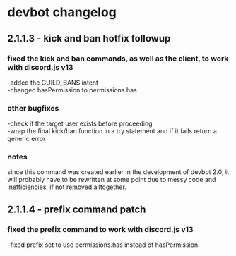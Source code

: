 # devbot changelog
## 2.1.1.3 - kick and ban hotfix followup
### fixed the kick and ban commands, as well as the client, to work with discord.js v13
-added the GUILD_BANS intent\
-changed hasPermission to permissions.has
### other bugfixes
-check if the target user exists before proceeding\
-wrap the final kick/ban function in a try statement and if it fails return a generic error
### notes
since this command was created earlier in the development of devbot 2.0, it will probably have to be rewritten at some point due to messy code and inefficiencies, if not removed alltogether.
## 2.1.1.4 - prefix command patch
### fixed the prefix command to work with discord.js v13
-fixed prefix set to use permissions.has instead of hasPermission
